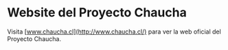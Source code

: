 # Website del Proyecto Chaucha

Visita [www.chaucha.cl](http://www.chaucha.cl/) para ver la web oficial del Proyecto Chaucha.